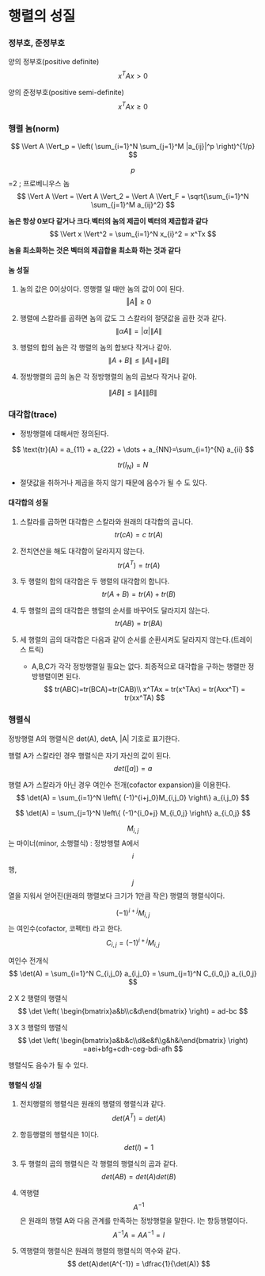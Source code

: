 # 행렬의 성질

### 정부호, 준정부호

양의 정부호(positive definite)
$$
x^TAx > 0
$$

양의 준정부호(positive semi-definite)
$$
x^TAx \geq 0
$$

### 행렬 놈(norm)

$$
\Vert A \Vert_p = \left( \sum_{i=1}^N \sum_{j=1}^M |a_{ij}|^p \right)^{1/p}  
$$

$$p$$=2 ; 프로베니우스 놈
$$
\Vert A \Vert = \Vert A \Vert_2 = \Vert A \Vert_F = \sqrt{\sum_{i=1}^N \sum_{j=1}^M a_{ij}^2}
$$

**놈은 항상 0보다 같거나 크다**.**벡터의 놈의 제곱이 벡터의 제곱합과 같다**
$$
\Vert x \Vert^2 = \sum_{i=1}^N x_{i}^2 = x^Tx
$$

**놈을 최소화하는 것은 벡터의 제곱합을 최소화 하는 것과 같다**

#### 놈 성질

1. 놈의 값은 0이상이다. 영행렬 일 때만 놈의 값이 0이 된다.
   $$
   \Vert A \Vert \geq 0
   $$

2. 행렬에 스칼라를 곱하면 놈의 값도 그 스칼라의 절댓값을 곱한 것과 같다.
   $$
   \|\alpha A\|=|\alpha| \|A\|
   $$

3. 행렬의 합의 놈은 각 행렬의 놈의 합보다 작거나 같아.
   $$
   \|A+B\| \le \|A\|+\|B\|
   $$

4. 정방행렬의 곱의 놈은 각 정방행렬의 놈의 곱보다 작거나 같아.

$$
\|AB\| \le \|A\|\|B\|
$$

### 대각합(trace)

- 정방행렬에 대해서만 정의된다. 

$$
\text{tr}(A) = a_{11} + a_{22} + \dots + a_{NN}=\sum_{i=1}^{N} a_{ii}
$$

$$
tr(I_N) = N
$$

- 절댓값을 취하거나 제곱을 하지 않기 때문에 음수가 될 수 도 있다.

#### 대각합의 성질

1. 스칼라를 곱하면 대각합은 스칼라와 원래의 대각합의 곱니다.
$$
tr(cA)=c\ tr(A)
$$

2. 전치연산을 해도 대각합이 달라지지 않는다.
$$
tr(A^T) = tr(A)
$$

3. 두 행렬의 합의 대각합은 두 행렬의 대각합의 합니다.
$$
tr(A+B)=tr(A)+tr(B)
$$

4. 두 행렬의 곱의 대각합은 행렬의 순서를 바꾸어도 달라지지 않는다.
$$
tr(AB) = tr(BA)
$$

5. 세 행렬의 곱의 대각합은 다음과 같이 순서를 순환시켜도 달라지지 않는다.(트레이스 트릭)
   - A,B,C가 각각 정방행렬일 필요는 없다. 최종적으로 대각합을 구하는 행렬만 정방행렬이면 된다.
$$
tr(ABC)=tr(BCA)=tr(CAB)\\
x^TAx = tr(x^TAx) = tr(Axx^T) = tr(xx^TA)
$$

### 행렬식

정방행렬 A의 행렬식은 det(A), detA, |A| 기호로 표기한다. 

행렬 A가 스칼라인 경우 행렬식은 자기 자신의 값이 된다.
$$
det([a]) = a
$$

행렬 A가 스칼라가 아닌 경우 여인수 전개(cofactor expansion)을 이용한다. 
$$
\det(A) = \sum_{i=1}^N \left\{ (-1)^{i+j_0}M_{i,j_0} \right\} a_{i,j_0} 
$$

$$
\det(A) = \sum_{j=1}^N \left\{ (-1)^{i_0+j} M_{i_0,j} \right\} a_{i_0,j} 
$$

$$M_{i,j}$$ 는 마이너(minor, 소행렬식) : 정방행렬 A에서 $$i$$ 행, $$j$$ 열을 지워서 얻어진(원래의 행렬보다 크기가 1만큼 작은) 행렬의 행렬식이다. 

$$(-1)^{i+j}M_{i,j}$$ 는 여인수(cofactor, 코펙터) 라고 한다. 
$$
C_{i,j} = (-1)^{i+j}M_{i,j}
$$

여인수 전개식
$$
\det(A) = \sum_{i=1}^N C_{i,j_0} a_{i,j_0}  =  \sum_{j=1}^N C_{i_0,j} a_{i_0,j}
$$

2 X 2 행렬의 행렬식
$$
\det \left( \begin{bmatrix}a&b\\c&d\end{bmatrix} \right) = ad-bc
$$

3 X 3 행렬의 행렬식
$$
\det \left( \begin{bmatrix}a&b&c\\d&e&f\\g&h&i\end{bmatrix} \right) =aei+bfg+cdh-ceg-bdi-afh
$$

행렬식도 음수가 될 수 있다.

#### 행렬식 성질

1. 전치행렬의 행렬식은 원래의 행렬의 행렬식과 같다.
$$
det(A^T) = det(A)
$$

2. 항등행렬의 행렬식은 1이다.
$$
det(I) = 1
$$

3. 두 행렬의 곱의 행렬식은 각 행렬의 행렬식의 곱과 같다.
$$
det(AB) = det(A)det(B)
$$

4. 역행렬 $$A^{-1}$$ 은 원래의 행렬 A와 다음 관계를 만족하는 정방행렬을 말한다. I는 항등행렬이다.
$$
A^{-1}A = AA^{-1} = I
$$

5. 역행렬의 행렬식은 원래의 행렬의 행렬식의 역수와 같다.
$$
det(A)det(A^{-1}) =  \dfrac{1}{\det(A)}  
$$

